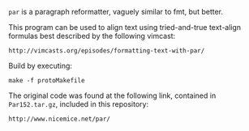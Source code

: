 `par` is a paragraph reformatter, vaguely similar to fmt, but better.

This program can be used to align text using tried-and-true text-align
formulas best described by the following vimcast:

    http://vimcasts.org/episodes/formatting-text-with-par/

Build by executing:

    make -f protoMakefile

The original code was found at the following link, contained in
`Par152.tar.gz`, included in this repository:

    http://www.nicemice.net/par/
